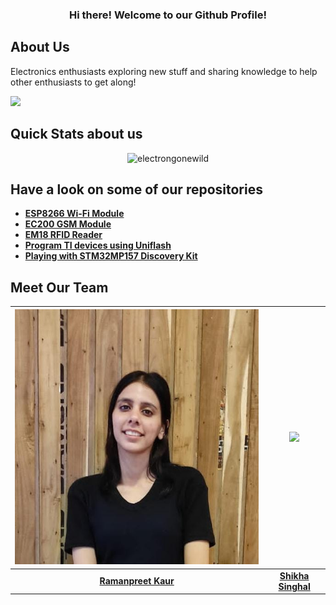 
<h3 align="center">Hi there! Welcome to our Github Profile!</h3>

 

## About Us
Electronics enthusiasts exploring new stuff and sharing knowledge to help other enthusiasts to get along!

![](https://visitor-badge.glitch.me/badge?page_id=electrongonewild.electrongonewild )
<br/>
  
## Quick Stats about us

<p align="center"><img src="https://github-readme-stats.vercel.app/api?username=electrongonewild&show_icons=true&theme=dracula" alt="electrongonewild" /></p>

## Have a look on some of our repositories

- [**ESP8266 Wi-Fi Module**](https://github.com/electrongonewild/ESP8266_WiFi_Module)
- [**EC200 GSM Module**](https://github.com/electrongonewild/EC200_GSM_Module)
- [**EM18 RFID Reader**](https://github.com/electrongonewild/EM18_RFID_Reader)
- [**Program TI devices using Uniflash**](https://github.com/electrongonewild/Program-TI-devices-using-UniFlash)
- [**Playing with STM32MP157 Discovery Kit**](https://github.com/electrongonewild/Playing-with-STM32MP157-Discovery-Kit)

## Meet Our Team

| <img src = "https://github.com/1998ramanpreet/1998ramanpreet.github.io/blob/master/assets/images/pic.jpeg?raw=true"> | <img src = "https://avatars.githubusercontent.com/u/60216456?v=4"> | 
| :----------------------------------------------------------: | :----------------------------------------------------------: | 
|     [**Ramanpreet Kaur**](https://github.com/1998ramanpreet) |    [**Shikha Singhal**](https://github.com/shikhasinghal2075)      





  

